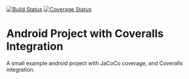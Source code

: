 [![Build Status](https://travis-ci.com/Barryrowe/android-coveralls-example.svg?branch=master)](https://travis-ci.com/Barryrowe/android-coveralls-example)
[![Coverage Status](https://coveralls.io/repos/github/Barryrowe/android-coveralls-example/badge.svg?branch=coveralls-setup)](https://coveralls.io/github/Barryrowe/android-coveralls-example?branch=coveralls-setup)

# Android Project with Coveralls Integration

A small example android project with JaCoCo coverage, and Coveralls integration.

